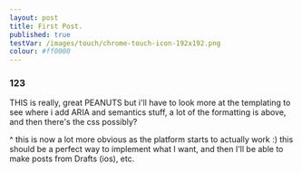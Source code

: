 ```yaml
---
layout: post
title: First Post.
published: true
testVar: /images/touch/chrome-touch-icon-192x192.png
colour: #ff0000
---
```





### 123

THIS is really, great PEANUTS but i'll have to look more at the templating to see where i add ARIA and semantics stuff, a lot of the formatting is above, and then there's the css possibly?

^ this is now a lot more obvious as the platform starts to actually work :) this should be a perfect way to implement what I want, and then I'll be able to make posts from Drafts (ios), etc.
